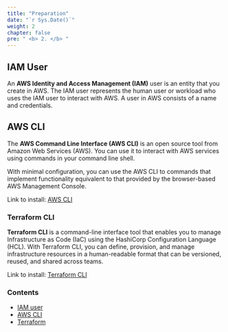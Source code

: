 ```yaml
---
title: "Preparation"
date: "`r Sys.Date()`"
weight: 2
chapter: false
pre: " <b> 2. </b> "
---
```


## IAM User

An **AWS Identity and Access Management (IAM)** user is an entity that you create in AWS. The IAM user represents the human user or workload who uses the IAM user to interact with AWS. A user in AWS consists of a name and credentials.

## AWS CLI

The **AWS Command Line Interface (AWS CLI)** is an open source tool from Amazon Web Services (AWS). You can use it to interact with AWS services using commands in your command line shell.

With minimal configuration, you can use the AWS CLI to commands that implement functionality equivalent to that provided by the browser-based AWS Management Console.

Link to install: [AWS CLI](https://docs.aws.amazon.com/cli/latest/userguide/getting-started-install.html)

### Terraform CLI

**Terraform CLI** is a command-line interface tool that enables you to manage Infrastructure as Code (IaC) using the HashiCorp Configuration Language (HCL). With Terraform CLI, you can define, provision, and manage infrastructure resources in a human-readable format that can be versioned, reused, and shared across teams.

Link to install: [Terraform CLI](https://docs.aws.amazon.com/cli/latest/userguide/getting-started-install.html)

### Contents

- [IAM user](2.1-iam-user/)
- [AWS CLI](2.2-aws-cli/)
- [Terraform](2.3-terraform/)
